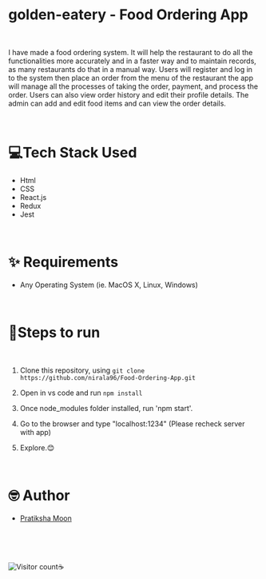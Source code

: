 # <h1> golden-eatery - Food Ordering App </h1>
<br>
<p>
I have made a food ordering system. It will help the restaurant to do all the functionalities more accurately and in a faster way and to maintain records, as many restaurants do that in a manual way. Users will register and log in to the system then place an order from the menu of the restaurant the app will manage all the processes of taking the order, payment, and process the order. Users can also view order history and edit their profile details. The admin can add and edit food items and can view the order details.
</p>




<br>

# 💻Tech Stack Used
<ul>
  <li>Html</li>
  <li>CSS</li>
  <li>React.js</li>
  <li>Redux</li>
  <li>Jest</li>
</ul>

<br>

# ✨ Requirements
- Any Operating System (ie. MacOS X, Linux, Windows) 

<br>

# 📝Steps to run
<br>

1. Clone this repository, using `git clone https://github.com/nirala96/Food-Ordering-App.git`

2. Open in vs code and run `npm install`
3. Once node_modules folder installed, run 'npm start'.
4. Go to the browser and type "localhost:1234" (Please recheck server with app)
5. Explore.😊

<br>

# 🤓 Author
- [Pratiksha Moon](https://github.com/PratikshaMoon)





<br>
<br>

<br>

![Visitor count](https://visitor-badge.laobi.icu/badge?page_id=nirala96.Food-Ordering-App)☕
